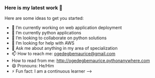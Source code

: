 ### Here is my latest work 👋


Here are some ideas to get you started:

- 🔭 I’m currently working on web application deployment
- 🌱 I’m currently python applications
- 👯 I’m looking to collaborate on python solutions
- 🤔 I’m looking for help with AWS
- 💬 Ask me about anything in my area of specialization
- 📫 How to reach me: ogedegbemaurice@gmail.com
- How to read from me: http://ogedegbemaurice.pythonanywhere.com
- 😄 Pronouns: He/Him
- ⚡ Fun fact: I am a continuous learner
-->
